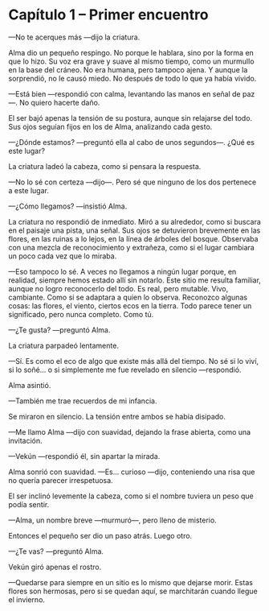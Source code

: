 # Capítulo 1 – Primer encuentro

—No te acerques más —dijo la criatura.

Alma dio un pequeño respingo. No porque le hablara, sino por la forma en que lo hizo. Su voz era grave y suave al mismo tiempo, como un murmullo en la base del cráneo. No era humana, pero tampoco ajena. Y aunque la sorprendió, no le causó miedo. No después de todo lo que ya había vivido.

—Está bien —respondió con calma, levantando las manos en señal de paz—. No quiero hacerte daño.

El ser bajó apenas la tensión de su postura, aunque sin relajarse del todo. Sus ojos seguían fijos en los de Alma, analizando cada gesto.

—¿Dónde estamos? —preguntó ella al cabo de unos segundos—. ¿Qué es este lugar?

La criatura ladeó la cabeza, como si pensara la respuesta.

—No lo sé con certeza —dijo—. Pero sé que ninguno de los dos pertenece a este lugar.

—¿Cómo llegamos? —insistió Alma.

La criatura no respondió de inmediato. Miró a su alrededor, como si buscara en el paisaje una pista, una señal. Sus ojos se detuvieron brevemente en las flores, en las ruinas a lo lejos, en la línea de árboles del bosque. Observaba con una mezcla de reconocimiento y extrañeza, como si el lugar cambiara un poco cada vez que lo miraba.

—Eso tampoco lo sé. A veces no llegamos a ningún lugar porque, en realidad, siempre hemos estado allí sin notarlo. Este sitio me resulta familiar, aunque no logro reconocerlo del todo. Es real, pero mutable. Vivo, cambiante. Como si se adaptara a quien lo observa. Reconozco algunas cosas: las flores, el viento, ciertos ecos en la tierra. Todo parece tener un significado, pero nunca completo. Como tú.

—¿Te gusta? —preguntó Alma.

La criatura parpadeó lentamente.

—Sí. Es como el eco de algo que existe más allá del tiempo. No sé si lo viví, si lo soñé… o si simplemente me fue revelado en silencio —respondió.

Alma asintió.

—También me trae recuerdos de mi infancia.

Se miraron en silencio. La tensión entre ambos se había disipado.

—Me llamo Alma —dijo con suavidad, dejando la frase abierta, como una invitación.

—Vekún —respondió él, sin apartar la mirada.

Alma sonrió con suavidad. —Es… curioso —dijo, conteniendo una risa que no quería parecer irrespetuosa.

El ser inclinó levemente la cabeza, como si el nombre tuviera un peso que podía sentir.

—Alma, un nombre breve —murmuró—, pero lleno de misterio.

Entonces el pequeño ser dio un paso atrás. Luego otro.

—¿Te vas? —preguntó Alma.

Vekún giró apenas el rostro.

—Quedarse para siempre en un sitio es lo mismo que dejarse morir. Estas flores son hermosas, pero si se quedan aquí, se marchitarán cuando llegue el invierno.
